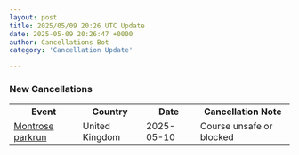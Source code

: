 ```yaml
---
layout: post
title: 2025/05/09 20:26 UTC Update
date: 2025-05-09 20:26:47 +0000
author: Cancellations Bot
category: 'Cancellation Update'

---
```


<h3>New Cancellations</h3>
<div class='hscrollable'>
<table style='width: 100%'>
    <tr>
        <th>Event</th>
        <th>Country</th>
        <th>Date</th>
        <th>Cancellation Note</th>
    </tr>
    <tr>
        <td><a href="https://www.parkrun.org.uk/montrose">Montrose parkrun</a></td>
        <td>United Kingdom</td>
        <td>2025-05-10</td>
        <td>Course unsafe or blocked</td>
    </tr>
</table>
</div>
